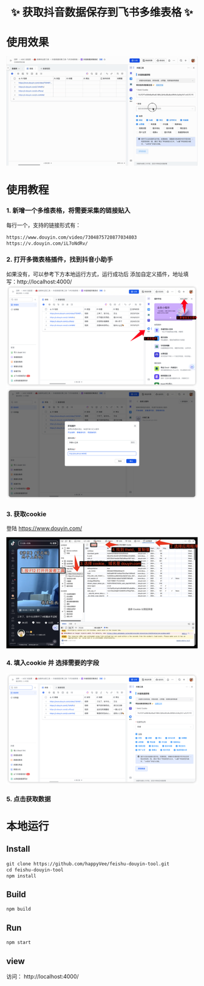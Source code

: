 <h1 align="center">✨ 获取抖音数据保存到飞书多维表格 ✨</h1>

# 使用效果
![使用效果](/use-doc/使用示例.gif)

# 使用教程
### 1. 新增一个多维表格，将需要采集的链接贴入
每行一个，支持的链接形式有：

```
https://www.douyin.com/video/7304875720877034803
https://v.douyin.com/iL7oNdRv/
```

### 2. 打开多微表格插件，找到抖音小助手
如果没有，可以参考下方本地运行方式，运行成功后
添加自定义插件，地址填写：http://localhost:4000/
![新增自定义插件](/use-doc/新增自定义插件.png)
![填写自定义插件](/use-doc/填写自定义插件.png)

### 3. 获取cookie
登陆 https://www.douyin.com/

![获取cookie](/use-doc/获取cookie.png)

### 4. 填入cookie 并 选择需要的字段
![使用截图](/use-doc/使用截图.png)

### 5. 点击获取数据

# 本地运行
## Install
```
git clone https://github.com/happyVee/feishu-douyin-tool.git
cd feishu-douyin-tool
npm install
```

## Build
```
npm build
```

## Run
```
npm start
```

## view
访问： http://localhost:4000/